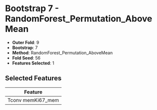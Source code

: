# Bootstrap 7 - RandomForest_Permutation_AboveMean

- **Outer Fold**: 9
- **Bootstrap**: 7
- **Method**: RandomForest_Permutation_AboveMean
- **Fold Seed**: 56
- **Features Selected**: 1

## Selected Features

| Feature |
|---------|
| Tconv memKi67_mem |
